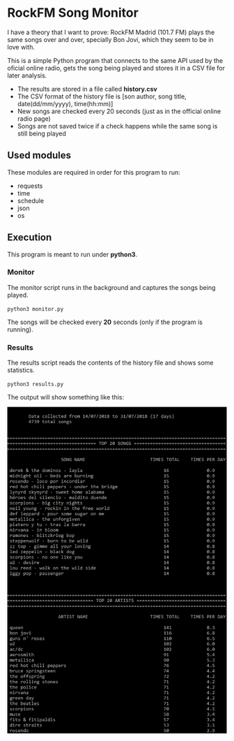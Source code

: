 # RockFM Song Monitor

I have a theory that I want to prove: RockFM Madrid (101.7 FM) plays the same songs over and over, specially Bon Jovi, which they seem to be in love with.

This is a simple Python program that connects to the same API used by the oficial online radio, gets the song being played and stores it in a CSV file for later analysis.

- The results are stored in a file called **history.csv**
- The CSV format of the history file is [son author, song title, date(dd/mm/yyyy), time(hh:mm)]
- New songs are checked every 20 seconds (just as in the official online radio page)
- Songs are not saved twice if a check happens while the same song is still being played

## Used modules

These modules are required in order for this program to run:

- requests
- time
- schedule
- json
- os

## Execution

This program is meant to run under **python3**.

### Monitor

The monitor script runs in the background and captures the songs being played.

`python3 monitor.py`

The songs will be checked every **20** seconds (only if the program is running).


### Results

The results script reads the contents of the history file and shows some statistics.

`python3 results.py`

The output will show something like this:

![Results output](img/rockfm.png?raw=true "Results output")
